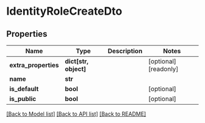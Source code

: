 # IdentityRoleCreateDto


## Properties
Name | Type | Description | Notes
------------ | ------------- | ------------- | -------------
**extra_properties** | **dict[str, object]** |  | [optional] [readonly] 
**name** | **str** |  | 
**is_default** | **bool** |  | [optional] 
**is_public** | **bool** |  | [optional] 

[[Back to Model list]](../README.md#documentation-for-models) [[Back to API list]](../README.md#documentation-for-api-endpoints) [[Back to README]](../README.md)


